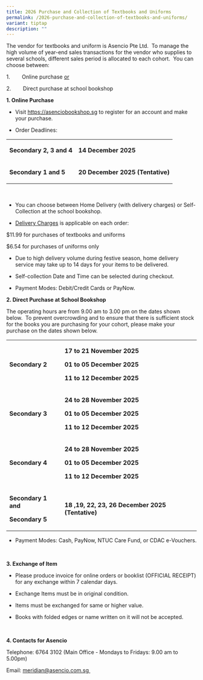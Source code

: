 ```yaml
---
title: 2026 Purchase and Collection of Textbooks and Uniforms
permalink: /2026-purchase-and-collection-of-textbooks-and-uniforms/
variant: tiptap
description: ""
---
```

<p>The vendor for textbooks and uniform is Asencio Pte Ltd.&nbsp; To manage
the high volume of year-end sales transactions for the vendor who supplies
to several schools, different sales period is allocated to each cohort.&nbsp;
You can choose between:</p>
<p>1.&nbsp;&nbsp;&nbsp;&nbsp;&nbsp;&nbsp;&nbsp; Online purchase&nbsp;<u>or</u>
</p>
<p>2.&nbsp;&nbsp;&nbsp;&nbsp;&nbsp;&nbsp;&nbsp; Direct purchase at school
bookshop</p>
<p><strong>1. Online Purchase</strong>
</p>
<ul data-tight="true" class="tight">
<li>
<p>Visit&nbsp;<a href="https://asenciobookshop.sg" rel="noopener nofollow" target="_blank">https://asenciobookshop.sg</a>&nbsp;to
register for an account and make your purchase.</p>
</li>
<li>
<p>Order Deadlines:</p>
</li>
</ul>
<table style="minWidth: 50px">
<colgroup>
<col>
<col>
</colgroup>
<tbody>
<tr>
<td rowspan="1" colspan="1">
<p><strong>Secondary 2, 3 and 4</strong>
</p>
</td>
<td rowspan="1" colspan="1">
<p><strong>14 December 2025</strong>
</p>
</td>
</tr>
<tr>
<td rowspan="1" colspan="1">
<p><strong>Secondary 1 and 5</strong>
</p>
</td>
<td rowspan="1" colspan="1">
<p><strong>20 December 2025 (Tentative)</strong>
</p>
</td>
</tr>
</tbody>
</table>
<p>&nbsp;</p>
<ul data-tight="true" class="tight">
<li>
<p>You can choose between Home Delivery (with delivery charges) or Self-Collection
at the school bookshop.</p>
</li>
<li>
<p><u>Delivery Charges</u>&nbsp;is applicable on each order:</p>
</li>
</ul>
<p>$11.99 for purchases of textbooks and uniforms</p>
<p>$6.54 for purchases of uniforms only</p>
<ul data-tight="true" class="tight">
<li>
<p>Due to high delivery volume during festive season, home delivery service
may take up to&nbsp;14 days for your items to be delivered. &nbsp;&nbsp;</p>
</li>
<li>
<p>Self-collection Date and Time can be selected during checkout.</p>
</li>
<li>
<p>Payment Modes: Debit/Credit Cards or PayNow.</p>
</li>
</ul>
<p><strong>2. Direct Purchase at School Bookshop</strong>
</p>
<p>The operating hours are from 9.00 am to 3.00 pm on the dates shown below.&nbsp;
To prevent overcrowding and to ensure that there is sufficient stock for
the books you are purchasing for your cohort, please make your purchase
on the dates shown below.</p>
<table style="minWidth: 50px">
<colgroup>
<col>
<col>
</colgroup>
<tbody>
<tr>
<td rowspan="1" colspan="1">
<p><strong>Secondary 2</strong>
</p>
</td>
<td rowspan="1" colspan="1">
<p><strong>17 to 21 November 2025</strong>
</p>
<p><strong>01 to 05 December 2025</strong>
</p>
<p><strong>11 to 12 December 2025</strong>
</p>
</td>
</tr>
<tr>
<td rowspan="1" colspan="1">
<p><strong>Secondary 3</strong>
</p>
</td>
<td rowspan="1" colspan="1">
<p><strong>24 to 28 November 2025</strong>
</p>
<p><strong>01 to 05 December 2025</strong>
</p>
<p><strong>11 to 12 December 2025</strong>
</p>
</td>
</tr>
<tr>
<td rowspan="1" colspan="1">
<p><strong>Secondary 4</strong>
</p>
</td>
<td rowspan="1" colspan="1">
<p><strong>24 to 28 November 2025</strong>
</p>
<p><strong>01 to 05 December 2025</strong>
</p>
<p><strong>11 to 12 December 2025</strong>
</p>
</td>
</tr>
<tr>
<td rowspan="1" colspan="1">
<p><strong>Secondary 1 and</strong>
</p>
<p><strong>Secondary 5</strong>
</p>
</td>
<td rowspan="1" colspan="1">
<p><strong>18 ,19, 22, 23, 26 December 2025 (Tentative)</strong>
</p>
</td>
</tr>
</tbody>
</table>
<ul data-tight="true" class="tight">
<li>
<p>Payment Modes: Cash, PayNow, NTUC Care Fund, or CDAC e-Vouchers.</p>
</li>
</ul>
<p>&nbsp;</p>
<p><strong>3. Exchange of Item</strong>
</p>
<ul data-tight="true" class="tight">
<li>
<p>Please produce invoice for online orders or booklist (OFFICIAL RECEIPT)
for any exchange within 7 calendar days.</p>
</li>
<li>
<p>Exchange Items must be in original condition.</p>
</li>
<li>
<p>Items must be exchanged for same or higher value.</p>
</li>
<li>
<p>Books with folded edges or name written on it will not be accepted.</p>
</li>
</ul>
<p>&nbsp;</p>
<p><strong>4. Contacts for Asencio&nbsp;&nbsp;&nbsp;</strong>
</p>
<p>Telephone: 6764 3102 (Main Office - Mondays to Fridays: 9.00 am to 5.00pm)&nbsp;&nbsp;&nbsp;&nbsp;&nbsp;&nbsp;&nbsp;</p>
<p>Email:&nbsp;<a href="meridian@asencio.com.sg" rel="noopener nofollow" target="_blank">meridian@asencio.com.sg  </a>&nbsp;&nbsp;</p>
<p>&nbsp;</p>